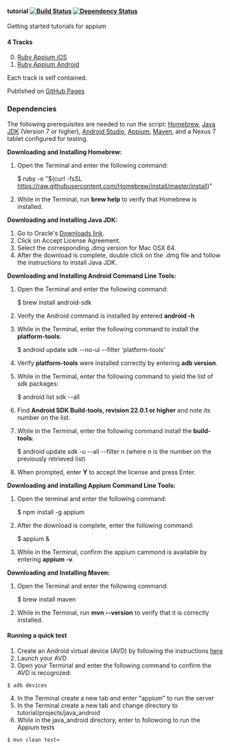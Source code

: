 #### tutorial [![Build Status](https://travis-ci.org/appium/tutorial.svg?branch=master)](https://travis-ci.org/appium/tutorial) [![Dependency Status](https://gemnasium.com/appium/tutorial.svg)](https://gemnasium.com/appium/tutorial)

Getting started tutorials for appium

#### 4 Tracks

0. [Ruby Appium iOS](/modules/en/source/appium/01_native_ios_automation)
0. [Ruby Appium Android](/modules/en/source/appium/02_native_android_automation)

Each track is self contained.

Published on [GitHub Pages](https://github.com/appium/tutorial/tree/gh-pages)

### Dependencies
The following prerequisites are needed to run the script: [Homebrew](http://brew.sh/), [Java JDK](http://www.oracle.com/technetwork/java/javase/downloads/jdk8-downloads-2133151.html) (Version 7 or higher), [Android Studio](https://developer.android.com/sdk/index.html), [Appium](http://appium.io/), [Maven](http://maven.apache.org/), and a Nexus 7 tablet configured for testing.
  
<b>Downloading and Installing Homebrew:</b>

  1. Open the Terminal and enter the following command:

        $ ruby -e "$(curl -fsSL https://raw.githubusercontent.com/Homebrew/install/master/install)"
    
  2. While in the Terminal, run <b>brew help</b> to verify that Homebrew is installed.
  
<b>Downloading and Installing Java JDK:</b>

  1. Go to Oracle's [Downloads link](http://www.oracle.com/technetwork/java/javase/downloads/jdk8-downloads-2133151.html).
  2. Click on Accept License Agreement.
  3. Select the corresponding .dmg version for Mac OSX 64.
  4. After the download is complete, double click on the .dmg file and follow the instructions to install Java JDK.
  
<b>Downloading and Installing Android Command Line Tools:</b>

  1. Open the Terminal and enter the following command:
  
        $ brew install android-sdk
        
  2. Verify the Android command is installed by entered <b>android -h</b>
  3. While in the Terminal, enter the following command to install the <b>platform-tools</b>:
  
        $ android update sdk --no-ui --filter 'platform-tools'
  
  4. Verify <b>platform-tools</b> were installed correctly by entering <b>adb version</b>.
  5. While in the Terminal, enter the following command to yield the list of sdk packages:
  
        $ android list sdk --all
        
  6. Find <b>Android SDK Build-tools, revision 22.0.1 or higher</b> and note its number on the list.
  7. While in the Terminal, enter the following command install the <b>build-tools</b>:
  
        $ android update sdk -u --all --filter n (where n is the number on the previously retrieved list)
  
  8. When prompted, enter <b>Y</b> to accept the license and press Enter<Return>.
  
<b>Downloading and installing Appium Command Line Tools:</b>

  1. Open the terminal and enter the following command:
  
        $ npm install -g appium
  
  2. After the download is complete, enter the following command:
  
        $ appium &
  
  3. While in the Terminal, confirm the appium cammond is available by entering <b>appium -v</b>.

<b>Downloading and Installing Maven:</b>

  1. Open the Terminal and enter the following command:
  
        $ brew install maven

  2. While in the Terminal, run <b>mvn --version</b> to verify that it is correctly installed.

#### Running a quick test

  1. Create an Android virtual device (AVD) by following the instructions [here](https://developer.android.com/studio/run/managing-avds.html)
  2. Launch your AVD
  3. Open your Terminal and enter the following command to confirm the AVD is recognized:

	$ adb devices
	
  4. In the Terminal create a new tab and enter "appium" to run the server
  5. In the Terminal create a new tab and change directory to tutorial/projects/java_android
  6. While in the java_android directory, enter to followoing to run the Appium tests

	$ mvn clean test≈
